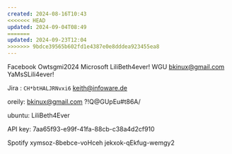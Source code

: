 ```yaml
---
created: 2024-08-16T10:43
<<<<<<< HEAD
updated: 2024-09-04T08:49
=======
updated: 2024-09-23T12:04
>>>>>>> 9bdce39565b602fd1e4387e0e8dddea923455ea8
---
```

Facebook Owtsgmi2024
Microsoft LiliBeth4ever!
WGU bkinux@gmail.com YaMsSLili4ever!

Jira :
`CH*btHALJRNvxi6`
keith@infoware.de

oreily:
bkinux@gmail.com
?!Q@GUpEu#t86A/

ubuntu:
LiliBeth4Ever

API key: 
7aa65f93-e99f-41fa-88cb-c38a4d2cf910

Spotify 
xymsoz-8bebce-voHceh
jekxok-qEkfug-wemgy2